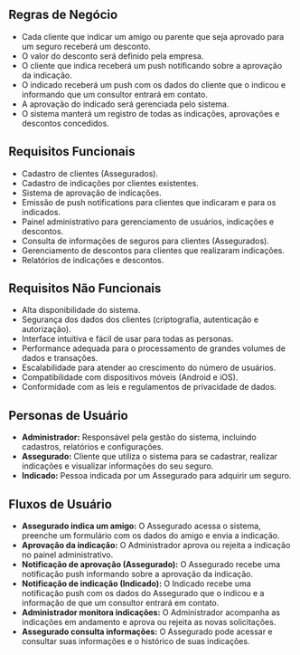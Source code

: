 ## Regras de Negócio

* Cada cliente que indicar um amigo ou parente que seja aprovado para um seguro receberá um desconto.
* O valor do desconto será definido pela empresa.
* O cliente que indica receberá um push notificando sobre a aprovação da indicação.
* O indicado receberá um push com os dados do cliente que o indicou e informando que um consultor entrará em contato.
* A aprovação do indicado será gerenciada pelo sistema.
* O sistema manterá um registro de todas as indicações, aprovações e descontos concedidos.

## Requisitos Funcionais

* Cadastro de clientes (Assegurados).
* Cadastro de indicações por clientes existentes.
* Sistema de aprovação de indicações.
* Emissão de push notifications para clientes que indicaram e para os indicados.
* Painel administrativo para gerenciamento de usuários, indicações e descontos.
* Consulta de informações de seguros para clientes (Assegurados).
* Gerenciamento de descontos para clientes que realizaram indicações.
* Relatórios de indicações e descontos.

## Requisitos Não Funcionais

* Alta disponibilidade do sistema.
* Segurança dos dados dos clientes (criptografia, autenticação e autorização).
* Interface intuitiva e fácil de usar para todas as personas.
* Performance adequada para o processamento de grandes volumes de dados e transações.
* Escalabilidade para atender ao crescimento do número de usuários.
* Compatibilidade com dispositivos móveis (Android e iOS).
* Conformidade com as leis e regulamentos de privacidade de dados.

## Personas de Usuário

* **Administrador:** Responsável pela gestão do sistema, incluindo cadastros, relatórios e configurações.
* **Assegurado:** Cliente que utiliza o sistema para se cadastrar, realizar indicações e visualizar informações do seu seguro.
* **Indicado:** Pessoa indicada por um Assegurado para adquirir um seguro.

## Fluxos de Usuário

* **Assegurado indica um amigo:** O Assegurado acessa o sistema, preenche um formulário com os dados do amigo e envia a indicação.
* **Aprovação da indicação:** O Administrador aprova ou rejeita a indicação no painel administrativo.
* **Notificação de aprovação (Assegurado):** O Assegurado recebe uma notificação push informando sobre a aprovação da indicação.
* **Notificação de indicação (Indicado):** O Indicado recebe uma notificação push com os dados do Assegurado que o indicou e a informação de que um consultor entrará em contato.
* **Administrador monitora indicações:** O Administrador acompanha as indicações em andamento e aprova ou rejeita as novas solicitações.
* **Assegurado consulta informações:** O Assegurado pode acessar e consultar suas informações e o histórico de suas indicações.

